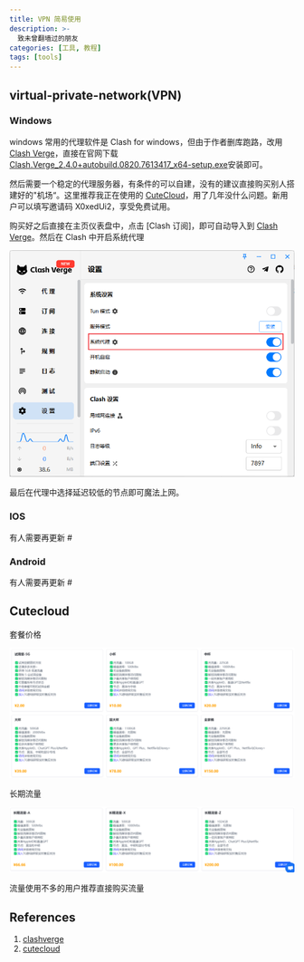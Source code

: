 ```yaml
---
title: VPN 简易使用
description: >-
  致未曾翻墙过的朋友
categories: [工具, 教程]
tags: [tools]
---
```


## virtual-private-network(VPN)

### Windows

windows 常用的代理软件是 Clash for windows，但由于作者删库跑路，改用 [Clash Verge][clashverge]，直接在官网下载[Clash.Verge_2.4.0+autobuild.0820.7613417_x64-setup.exe](https://github.com/clash-verge-rev/clash-verge-rev/releases/download/autobuild/Clash.Verge_2.4.0+autobuild.0820.7613417_x64-setup.exe)安装即可。

然后需要一个稳定的代理服务器，有条件的可以自建，没有的建议直接购买别人搭建好的"机场“。这里推荐我正在使用的 [CuteCloud][cutecloud]，用了几年没什么问题。新用户可以填写邀请码 X0xedUi2，享受免费试用。

购买好之后直接在主页仪表盘中，点击 [Clash 订阅]，即可自动导入到 [Clash Verge][clashverge]。然后在 Clash 中开启系统代理

![image-20250821090215825](https://raw.githubusercontent.com/Holmses/Holmses.github.io/master/assets/img/image-20250821090215825.png)

最后在代理中选择延迟较低的节点即可魔法上网。

### IOS

有人需要再更新 #

### Android

有人需要再更新 #

## Cutecloud

套餐价格

![image-20250821085616522](https://raw.githubusercontent.com/Holmses/Holmses.github.io/master/assets/img/image-20250821085616522.png)

长期流量

![image-20250821085702892](https://raw.githubusercontent.com/Holmses/Holmses.github.io/master/assets/img/image-20250821085702892.png)

流量使用不多的用户推荐直接购买流量

## References

1. [clashverge][]
2. [cutecloud][]

[clashverge]:https://github.com/Clash-Verge-rev/clash-verge-rev/releases
[cutecloud]:https://2.cutecloud.net/register?code=7SYU3S11
